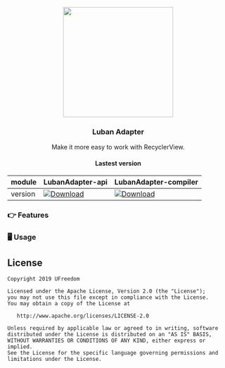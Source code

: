 

<p align="center">
  <img  with="750"  height="250" src="https://github.com/UFreedom/LubanAdapter/blob/master/art/banner.png">
</p>

<h3 align="center">Luban Adapter</h1>

<div align="center">

Make it more easy to work with RecyclerView.


#### Lastest version

module|LubanAdapter-api|LubanAdapter-compiler
---|---|---|
version|[![Download](https://api.bintray.com/packages/ufreedom/maven/lubanadapter-api/images/download.svg) ](https://bintray.com/ufreedom/maven/lubanadapter-api/_latestVersion)|[ ![Download](https://api.bintray.com/packages/ufreedom/maven/lubanadapter-compiler/images/download.svg) ](https://bintray.com/ufreedom/maven/lubanadapter-compiler/_latestVersion)

</div>


### 👉 Features


### 🖥 Usage





License
--------

    Copyright 2019 UFreedom

    Licensed under the Apache License, Version 2.0 (the "License");
    you may not use this file except in compliance with the License.
    You may obtain a copy of the License at

       http://www.apache.org/licenses/LICENSE-2.0

    Unless required by applicable law or agreed to in writing, software
    distributed under the License is distributed on an "AS IS" BASIS,
    WITHOUT WARRANTIES OR CONDITIONS OF ANY KIND, either express or implied.
    See the License for the specific language governing permissions and
    limitations under the License.
